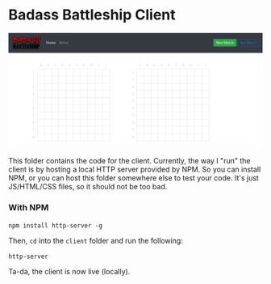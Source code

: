 # Badass Battleship Client

![preview](https://github.com/mibracy/BadassBattleship/blob/dev/client/img/preview-old.png?raw=true)

This folder contains the code for the client. Currently, the way I "run" the client is by hosting a local HTTP
server provided by NPM. So you can install NPM, or you can host this folder somewhere else to test your code. It's just
JS/HTML/CSS files, so it should not be too bad.

### With NPM
```
npm install http-server -g
```

Then, `cd` into the `client` folder and run the following:
```
http-server
```

Ta-da, the client is now live (locally).